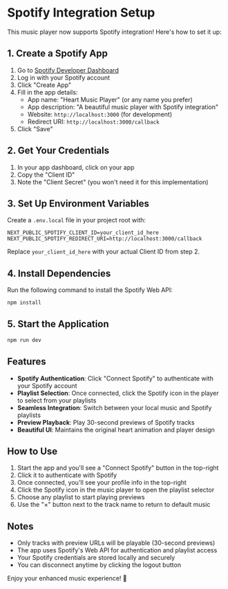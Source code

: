 # Spotify Integration Setup

This music player now supports Spotify integration! Here's how to set it up:

## 1. Create a Spotify App

1. Go to [Spotify Developer Dashboard](https://developer.spotify.com/dashboard)
2. Log in with your Spotify account
3. Click "Create App"
4. Fill in the app details:
   - App name: "Heart Music Player" (or any name you prefer)
   - App description: "A beautiful music player with Spotify integration"
   - Website: `http://localhost:3000` (for development)
   - Redirect URI: `http://localhost:3000/callback`
5. Click "Save"

## 2. Get Your Credentials

1. In your app dashboard, click on your app
2. Copy the "Client ID"
3. Note the "Client Secret" (you won't need it for this implementation)

## 3. Set Up Environment Variables

Create a `.env.local` file in your project root with:

```
NEXT_PUBLIC_SPOTIFY_CLIENT_ID=your_client_id_here
NEXT_PUBLIC_SPOTIFY_REDIRECT_URI=http://localhost:3000/callback
```

Replace `your_client_id_here` with your actual Client ID from step 2.

## 4. Install Dependencies

Run the following command to install the Spotify Web API:

```bash
npm install
```

## 5. Start the Application

```bash
npm run dev
```

## Features

- **Spotify Authentication**: Click "Connect Spotify" to authenticate with your Spotify account
- **Playlist Selection**: Once connected, click the Spotify icon in the player to select from your playlists
- **Seamless Integration**: Switch between your local music and Spotify playlists
- **Preview Playback**: Play 30-second previews of Spotify tracks
- **Beautiful UI**: Maintains the original heart animation and player design

## How to Use

1. Start the app and you'll see a "Connect Spotify" button in the top-right
2. Click it to authenticate with Spotify
3. Once connected, you'll see your profile info in the top-right
4. Click the Spotify icon in the music player to open the playlist selector
5. Choose any playlist to start playing previews
6. Use the "×" button next to the track name to return to default music

## Notes

- Only tracks with preview URLs will be playable (30-second previews)
- The app uses Spotify's Web API for authentication and playlist access
- Your Spotify credentials are stored locally and securely
- You can disconnect anytime by clicking the logout button

Enjoy your enhanced music experience! 🎵
